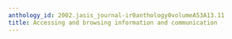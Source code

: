 ```yaml
---
anthology_id: 2002.jasis_journal-ir0anthology0volumeA53A13.11
title: Accessing and browsing information and communication
---
```

